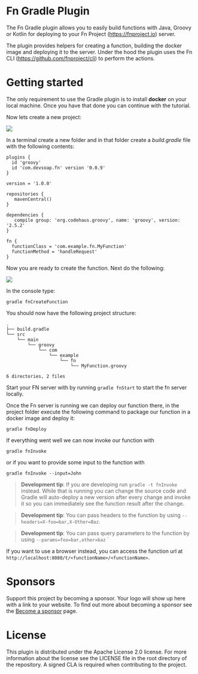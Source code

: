 # Fn Gradle Plugin

The Fn Gradle plugin allows you to easily build functions with Java, Groovy or Kotlin for deploying to your Fn Project (https://fnproject.io) server.

The plugin provides helpers for creating a function, building the docker image and deploying it to the server. Under the 
hood the plugin uses the Fn CLI (https://github.com/fnproject/cli) to perform the actions.

# Getting started

The only requirement to use the Gradle plugin is to install **docker** on your local machine. Once you have that done
you can continue with the tutorial.

Now lets create a new project:

<a href="https://devsoap.com/fn-project-gradle-plugin">
   <img src="https://devsoap.com/content/images/2018/11/fn-plugin-gradle-configuration.gif" />
</a>

In a terminal create a new folder and in that folder create a *build.gradle* file with the following contents:
```
plugins {
  id 'groovy'
  id 'com.devsoap.fn' version '0.0.9'
}

version = '1.0.0'

repositories {
   mavenCentral()
}

dependencies {
   compile group: 'org.codehaus.groovy', name: 'groovy', version: '2.5.2'
}

fn {
  functionClass = 'com.example.fn.MyFunction'
  functionMethod = 'handleRequest'
}

```

Now you are ready to create the function. Next do the following:

<a href="https://devsoap.com/fn-project-gradle-plugin">
   <img src="https://devsoap.com/content/images/2018/11/fn-plugin-create-and-invoke-function.gif" />
</a>

In the console type:

```
gradle fnCreateFunction
```

You should now have the following project structure:
```
.
├── build.gradle
└── src
    └── main
        └── groovy
            └── com
                └── example
                    └── fn
                        └── MyFunction.groovy

6 directories, 2 files
```

Start your FN server with by running ``gradle fnStart`` to start the fn server locally.

Once the Fn server is running we can deploy our function there, in the project folder execute the following command to 
package our function in a docker image and deploy it:
```
gradle fnDeploy
```

If everything went well we can now invoke our function with
```
gradle fnInvoke
```
or if you want to provide some input to the function with
```
gradle fnInvoke --input=John
```

> **Development tip**: If you are developing run ``gradle -t fnInvoke`` instead. While that is running you can change 
the source code and Gradle will auto-deploy a new version after every change and invoke it so you can immediately see 
the function result after the change.

> **Development tip**: You can pass headers to the function by using ``--headers=X-foo=bar,X-Other=Baz``.

> **Development tip**: You can pass query parameters to the function by using ``--params=foo=bar,other=baz``
`

If you want to use a browser instead, you can access the function url at ``http://localhost:8080/t/<functionName>/<functionName>``.

# Sponsors

Support this project by becoming a sponsor. Your logo will show up here with a link to your website. To find out more about becoming a sponsor see the [Become a sponsor](https://devsoap.com/fn-project-gradle-plugin#supporttheproject) page.

# License

This plugin is distributed under the Apache License 2.0 license. For more information about the license see the LICENSE file 
in the root directory of the repository. A signed CLA is required when contributing to the project.
